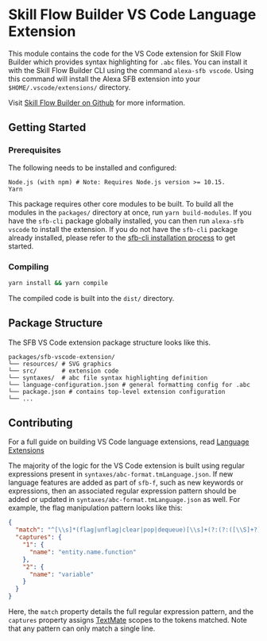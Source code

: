 # Skill Flow Builder VS Code Language Extension

This module contains the code for the VS Code extension for Skill Flow Builder
which provides syntax highlighting for `.abc` files. You can install it with
the Skill Flow Builder CLI using the command `alexa-sfb vscode`. Using this
command will install the Alexa SFB extension into your `$HOME/.vscode/extensions/`
directory.

Visit [Skill Flow Builder on Github](https://github.com/alexa-games/skill-flow-builder)
for more information.

## Getting Started

### Prerequisites

The following needs to be installed and configured:

```preformatted
Node.js (with npm) # Note: Requires Node.js version >= 10.15.
Yarn
```

This package requires other core modules to be built. To build all the
modules in the `packages/` directory at once, run `yarn build-modules`. If you
have the `sfb-cli` package globally installed, you can then run `alexa-sfb vscode`
to install the extension. If you do not have the `sfb-cli` package already
installed, please refer to the [sfb-cli installation process](../packages/sfb-cli)
to get started.

### Compiling

```sh
yarn install && yarn compile
```

The compiled code is built into the `dist/` directory.

## Package Structure

The SFB VS Code extension package structure looks like this.

```preformatted
packages/sfb-vscode-extension/
└── resources/ # SVG graphics
└── src/       # extension code
└── syntaxes/  # abc file syntax highlighting definition
└── language-configuration.json # general formatting config for .abc
└── package.json # contains top-level extension configuration
└── ...
```

## Contributing

For a full guide on building VS Code language extensions, read [Language Extensions](https://code.visualstudio.com/api/language-extensions/overview)

The majority of the logic for the VS Code extension is built using regular
expressions present in `syntaxes/abc-format.tmLanguage.json`. If new language
features are added as part of `sfb-f`, such as new keywords or expressions, then
an associated regular expression pattern should be added or updated in
`syntaxes/abc-format.tmLanguage.json` as well. For example, the flag
manipulation pattern looks like this:

```json
{
  "match": "^[\\s]*(flag|unflag|clear|pop|dequeue)[\\s]+(?:(?:([\\S]+?))(?=,[\\s]*$|\\.[\\s]*$|$))?",
  "captures": {
    "1": {
      "name": "entity.name.function"
    },
    "2": {
      "name": "variable"
    }
  }
}
```

Here, the `match` property details the full regular expression pattern, and the
`captures` property assigns [TextMate](https://macromates.com/manual/en/language_grammars)
scopes to the tokens matched. Note that any pattern can only match a single line.
